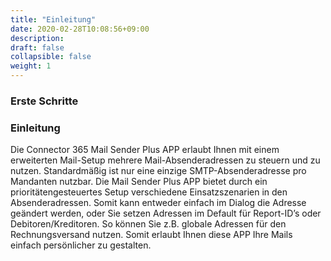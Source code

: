 ```yaml
---
title: "Einleitung"
date: 2020-02-28T10:08:56+09:00
description: 
draft: false
collapsible: false
weight: 1
---
```

### Erste Schritte

### Einleitung

Die Connector 365 Mail Sender Plus APP erlaubt Ihnen mit einem erweiterten Mail-Setup mehrere Mail-Absenderadressen zu steuern und zu nutzen. Standardmäßig ist nur eine einzige SMTP-Absenderadresse pro Mandanten nutzbar. Die Mail Sender Plus APP bietet durch ein prioritätengesteuertes Setup verschiedene Einsatzszenarien in den Absenderadressen. Somit kann entweder einfach im Dialog die Adresse geändert werden, oder Sie setzen Adressen im Default für Report-ID’s oder Debitoren/Kreditoren. So können Sie z.B. globale Adressen für den Rechnungsversand nutzen.  Somit erlaubt Ihnen diese APP Ihre Mails einfach persönlicher zu gestalten.